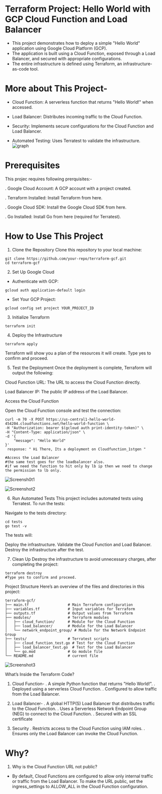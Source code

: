 # Terraform Project: Hello World with GCP Cloud Function and Load Balancer
- This project demonstrates how to deploy a simple "Hello World" application using Google Cloud Platform (GCP). 
- The application is built using a Cloud Function, exposed through a Load Balancer, and secured with appropriate configurations. 
- The entire infrastructure is defined using Terraform, an infrastructure-as-code tool.

# More about This Project-
- Cloud Function: A serverless function that returns "Hello World!" when accessed.

- Load Balancer: Distributes incoming traffic to the Cloud Function.

- Security: Implements secure configurations for the Cloud Function and Load Balancer.

- Automated Testing: Uses Terratest to validate the infrastructure.
![graph](https://github.com/user-attachments/assets/6f99c9cd-596f-4f75-a1ec-c7078e94c179)


# Prerequisites
This projec requires following prerquisites:-

. Google Cloud Account: A GCP account with a project created.

. Terraform Installed: Install Terraform from here.

. Google Cloud SDK: Install the Google Cloud SDK from here.

. Go Installed: Install Go from here (required for Terratest).

# How to Use This Project
1. Clone the Repository
Clone this repository to your local machine:
```
git clone https://github.com/your-repo/terraform-gcf.git
cd terraform-gcf
```
2. Set Up Google Cloud
- Authenticate with GCP:
```
gcloud auth application-default login
```

- Set Your GCP Project:
```
gcloud config set project YOUR_PROJECT_ID
```

3. Initialize Terraform
```
terraform init
```
4. Deploy the Infrastructure
```
terraform apply
```
Terraform will show you a plan of the resources it will create. Type yes to confirm and proceed.

5. Test the Deployment
Once the deployment is complete, Terraform will output the following:

Cloud Function URL: The URL to access the Cloud Function directly.

Load Balancer IP: The public IP address of the Load Balancer.

Access the Cloud Function

Open the Cloud Function console and test the connection:
```
curl -m 70 -X POST https://us-central1-hello-world-454204.cloudfunctions.net/hello-world-function \
-H "Authorization: bearer $(gcloud auth print-identity-token)" \
-H "Content-Type: application/json" \
-d '{
    "message": "Hello World"
}'
 response: " Hi There, Its a deployment on Cloudfunction_1stgen "

#Access the Load Balancer
#the same test goes for the loadbalancer also.
#if we need the function to hit only by lb ip then we need to change the permission to lb only.

```
![Screensh0t1](https://github.com/user-attachments/assets/e90aa82b-50e2-4404-b38e-d642f6f185cb)

![Screenshot2](https://github.com/user-attachments/assets/4fb7f8f9-6068-4ca8-9dc3-02b4462cf77a)

6. Run Automated Tests
This project includes automated tests using Terratest. To run the tests:

Navigate to the tests directory:

```
cd tests
go test -v
```
The tests will:

Deploy the infrastructure.
Validate the Cloud Function and Load Balancer.
Destroy the infrastructure after the test.

7. Clean Up
Destroy the infrastructure to avoid unnecessary charges, after completing the project:
```
terraform destroy
#Type yes to confirm and proceed.
```

Project Structure
Here’s an overview of the files and directories in this project:

```
terraform-gcf/
├── main.tf                  # Main Terraform configuration
├── variables.tf             # Input variables for Terraform
├── outputs.tf               # Output values from Terraform
├── modules/                 # Terraform modules
│   ├── cloud_function/      # Module for the Cloud Function
│   ├── load_balancer/       # Module for the Load Balancer
│   └── network_endpoint_group/ # Module for the Network Endpoint Group
├── tests/                   # Terratest scripts
│   ├── cloud_function_test.go # Test for the Cloud Function
│   ├── load_balancer_test.go  # Test for the Load Balancer
│   └── go.mod               # Go module file
└── README.md                # current file
```

![Screenshot3](https://github.com/user-attachments/assets/b9da7b2a-3322-487d-8984-061cf92925cd)

What’s Inside the Terraform Code?
1. Cloud Function-
   . A simple Python function that returns "Hello World!".
   . Deployed using a serverless Cloud Function.
   . Configured to allow traffic from the Load Balancer.


2. Load Balancer-
   . A global HTTP(S) Load Balancer that distributes traffic to the Cloud Function.
   . Uses a Serverless Network Endpoint Group (NEG) to connect to the Cloud Function.
   . Secured with an SSL certificate

3. Security
   . Restricts access to the Cloud Function using IAM roles.
   . Ensures only the Load Balancer can invoke the Cloud Function.

# Why?
1. Why is the Cloud Function URL not public?
   
- By default, Cloud Functions are configured to allow only internal traffic or traffic from the Load Balancer.
  To make the URL public, set the ingress_settings to ALLOW_ALL in the Cloud Function configuration.




